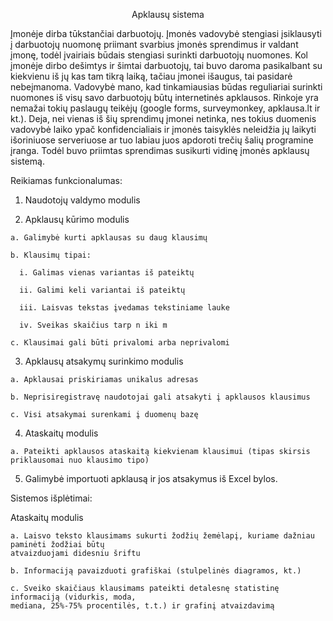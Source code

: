 <p align="center">
Apklausų sistema
</p>

Įmonėje dirba tūkstančiai darbuotojų. Įmonės vadovybė stengiasi įsiklausyti į darbuotojų nuomonę priimant
svarbius įmonės sprendimus ir valdant įmonę, todėl įvairiais būdais stengiasi surinkti darbuotojų nuomones.
Kol įmonėje dirbo dešimtys ir šimtai darbuotojų, tai buvo daroma pasikalbant su kiekvienu iš jų kas tam tikrą
laiką, tačiau įmonei išaugus, tai pasidarė nebeįmanoma. Vadovybė mano, kad tinkamiausias būdas reguliariai
surinkti nuomones iš visų savo darbuotojų būtų internetinės apklausos. Rinkoje yra nemažai tokių paslaugų
teikėjų (google forms, surveymonkey, apklausa.lt ir kt.). Deja, nei vienas iš šių sprendimų įmonei netinka, nes
tokius duomenis vadovybė laiko ypač konfidencialiais ir įmonės taisyklės neleidžia jų laikyti išoriniuose
serveriuose ar tuo labiau juos apdoroti trečių šalių programine įranga. Todėl buvo priimtas sprendimas
susikurti vidinę įmonės apklausų sistemą.


Reikiamas funkcionalumas:

  1. Naudotojų valdymo modulis
  
  2. Apklausų kūrimo modulis

    a. Galimybė kurti apklausas su daug klausimų
    
    b. Klausimų tipai:
    
      i. Galimas vienas variantas iš pateiktų
      
      ii. Galimi keli variantai iš pateiktų
      
      iii. Laisvas tekstas įvedamas tekstiniame lauke
      
      iv. Sveikas skaičius tarp n iki m
      
    c. Klausimai gali būti privalomi arba neprivalomi
    
  3. Apklausų atsakymų surinkimo modulis
     
    a. Apklausai priskiriamas unikalus adresas
    
    b. Neprisiregistravę naudotojai gali atsakyti į apklausos klausimus
    
    c. Visi atsakymai surenkami į duomenų bazę
    
  4. Ataskaitų modulis

    a. Pateikti apklausos ataskaitą kiekvienam klausimui (tipas skirsis priklausomai nuo klausimo tipo)
    
  5. Galimybė importuoti apklausą ir jos atsakymus iš Excel bylos.

Sistemos išplėtimai:

  Ataskaitų modulis
  
    a. Laisvo teksto klausimams sukurti žodžių žemėlapį, kuriame dažniau paminėti žodžiai būtų
    atvaizduojami didesniu šriftu
    
    b. Informaciją pavaizduoti grafiškai (stulpelinės diagramos, kt.)
    
    c. Sveiko skaičiaus klausimams pateikti detalesnę statistinę informaciją (vidurkis, moda,
    mediana, 25%-75% procentilės, t.t.) ir grafinį atvaizdavimą
